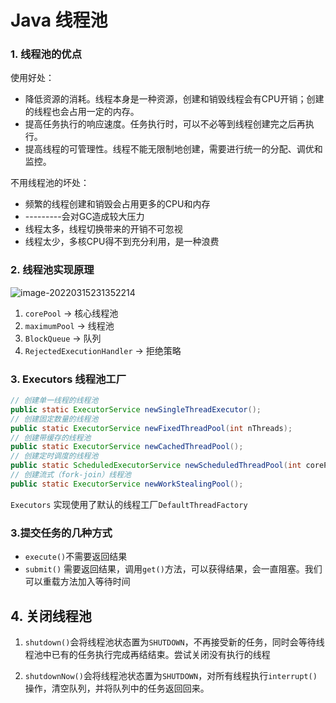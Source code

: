 # Java 线程池

### 1. 线程池的优点

使用好处：

- 降低资源的消耗。线程本身是一种资源，创建和销毁线程会有CPU开销；创建的线程也会占用一定的内存。
- 提高任务执行的响应速度。任务执行时，可以不必等到线程创建完之后再执行。
- 提高线程的可管理性。线程不能无限制地创建，需要进行统一的分配、调优和监控。

不用线程池的坏处：

- 频繁的线程创建和销毁会占用更多的CPU和内存
- ---------会对GC造成较大压力
- 线程太多，线程切换带来的开销不可忽视
- 线程太少，多核CPU得不到充分利用，是一种浪费

### 2. 线程池实现原理

![image-20220315231352214](https://gitee.com/dongramesez/typora-img/raw/master/img/image-20220315231352214.png)

1. `corePool` -> 核心线程池
2. `maximumPool` -> 线程池
3. `BlockQueue` -> 队列
4. `RejectedExecutionHandler` -> 拒绝策略

### 3. Executors 线程池工厂

``` java
// 创建单一线程的线程池
public static ExecutorService newSingleThreadExecutor();
// 创建固定数量的线程池
public static ExecutorService newFixedThreadPool(int nThreads);
// 创建带缓存的线程池
public static ExecutorService newCachedThreadPool();
// 创建定时调度的线程池
public static ScheduledExecutorService newScheduledThreadPool(int corePoolSize);
// 创建流式（fork-join）线程池
public static ExecutorService newWorkStealingPool();
```

`Executors` 实现使用了默认的线程工厂`DefaultThreadFactory`

### 3.提交任务的几种方式

- `execute()`不需要返回结果
- `submit()` 需要返回结果，调用`get()`方法，可以获得结果，会一直阻塞。我们可以重载方法加入等待时间



## 4. 关闭线程池

1. `shutdown()`会将线程池状态置为`SHUTDOWN`，不再接受新的任务，同时会等待线程池中已有的任务执行完成再结结束。尝试关闭没有执行的线程

2. `shutdownNow()`会将线程池状态置为`SHUTDOWN`，对所有线程执行`interrupt()`操作，清空队列，并将队列中的任务返回回来。

   

